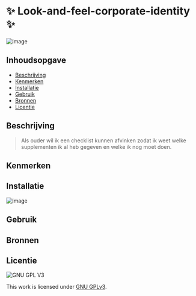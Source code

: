 
# ✨ Look-and-feel-corporate-identity ✨
<!-- Geef je project een titel en schrijf in één zin wat het is -->
![image](https://user-images.githubusercontent.com/112861261/208646014-b4f8a585-d508-4113-b0b1-efb22a608a7d.png)


## Inhoudsopgave

  * [Beschrijving](#beschrijving)
  * [Kenmerken](#kenmerken)
  * [Installatie](#installatie)
  * [Gebruik](#gebruik)
  * [Bronnen](#bronnen)
  * [Licentie](#licentie)

## Beschrijving
> Als ouder wil ik een checklist kunnen afvinken zodat ik weet welke supplementen ik al heb gegeven en welke ik nog moet doen.

## Kenmerken
<!-- Bij Kenmerken staat welke technieken zijn gebruikt en hoe. Wat is de HTML structuur? Wat zijn de belangrijkste dingen in CSS? Wat is er met Javascript gedaan en hoe? Misschien heb je een framwork of library gebruikt? -->

## Installatie

![image](https://user-images.githubusercontent.com/112861261/208648255-1e829dcb-fa9f-48b7-bdf2-f90388ec8d46.png)



## Gebruik

## Bronnen

## Licentie

![GNU GPL V3](https://www.gnu.org/graphics/gplv3-127x51.png)

This work is licensed under [GNU GPLv3](./LICENSE).
